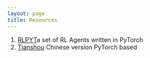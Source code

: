 ```yaml
---
layout: page
title: Resources
---
```


1. [RLPYT](https://rlpyt.readthedocs.io/)a set of RL Agents written in PyTorch
2. [Tianshou](https://tianshou.readthedocs.io/zh/latest/) Chinese version PyTorch based

